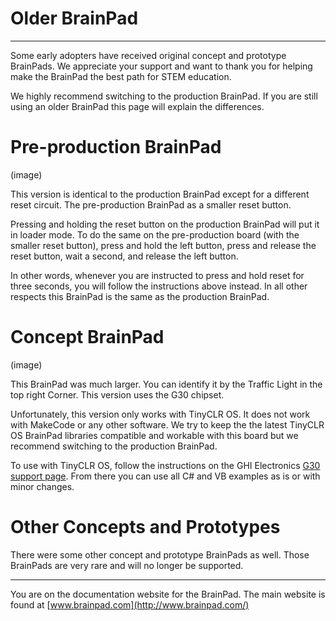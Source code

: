 # Older BrainPad
---
Some early adopters have received original concept and prototype BrainPads. We appreciate your support and want to thank you for helping make the BrainPad the best path for STEM education.

We highly recommend switching to the production BrainPad. If you are still using an older BrainPad this page will explain the differences.

# Pre-production BrainPad
(image)

This version is identical to the production BrainPad except for a different reset circuit. The pre-production BrainPad as a smaller reset button.

Pressing and holding the reset button on the production BrainPad will put it in loader mode. To do the same on the pre-production board (with the smaller reset button), press and hold the left button, press and release the reset button, wait a second, and release the left button. 

In other words, whenever you are instructed to press and hold reset for three seconds, you will follow the instructions above instead. In all other respects this BrainPad is the same as the production BrainPad.

# Concept BrainPad
(image)

This BrainPad was much larger. You can identify it by the Traffic Light in the top right Corner. This version uses the G30 chipset.

Unfortunately, this version only works with TinyCLR OS. It does not work with MakeCode or any other software. We try to keep the the latest TinyCLR OS BrainPad libraries compatible and workable with this board but we recommend switching to the production BrainPad.

To use with TinyCLR OS, follow the instructions on the GHI Electronics [G30 support page](http://docs.ghielectronics.com/hardware/scm/g30.html). From there you can use all C# and VB examples as is or with minor changes.

# Other Concepts and Prototypes
There were some other concept and prototype BrainPads as well. Those BrainPads are very rare and will no longer be supported.

---
You are on the documentation website for the BrainPad. The main website is found at [www.brainpad.com](http://www.brainpad.com/)
